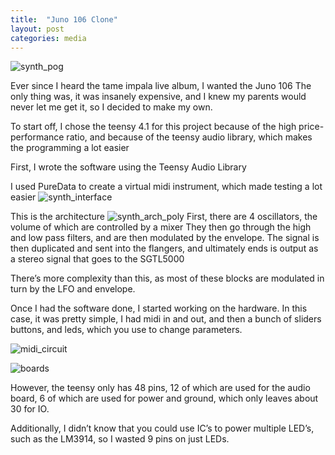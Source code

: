 ```yaml
---
title:  "Juno 106 Clone"
layout: post
categories: media
---
```


![synth_pog](https://user-images.githubusercontent.com/53409587/151907255-f765160a-af77-4274-9ef5-468de3cb649c.png)

Ever since I heard the tame impala live album, I wanted the Juno 106
The only thing was, it was insanely expensive, and I knew my parents would never let me get it, so I decided to make my own.

To start off, I chose the teensy 4.1 for this project because of the high price-performance ratio, and because of the teensy audio library, which makes the programming a lot easier

First, I wrote the software using the Teensy Audio Library

I used PureData to create a virtual midi instrument, which made testing a lot easier
![synth_interface](https://user-images.githubusercontent.com/53409587/151907343-9250421e-18c2-4be2-ac25-a800d9ef6894.png)

This is the architecture
![synth_arch_poly](https://user-images.githubusercontent.com/53409587/151907383-44fd7864-db25-41d5-8608-d9a244754157.png)
First, there are 4 oscillators, the volume of which are controlled by a mixer
They then go through the high and low pass filters, and are then modulated by the envelope.
The signal is then duplicated and sent into the flangers, and ultimately ends is output as a stereo signal that goes to the SGTL5000

There’s more complexity than this, as most of these blocks are modulated in turn by the LFO and envelope.

Once I had the software done, I started working on the hardware.
In this case, it was pretty simple, I had midi in and out, and then a bunch of sliders buttons, and leds, which you use to change parameters.

![midi_circuit](https://user-images.githubusercontent.com/53409587/151907571-e1119721-e6ed-4a7f-9d7a-bcdb07ee4639.PNG)

![boards](https://user-images.githubusercontent.com/53409587/151907534-78f20c00-0420-4dcd-ac42-a2cde6895a68.PNG)

However, the teensy only has 48 pins, 12 of which are used for the audio board, 6 of which are used for power and ground, which only leaves about 30 for IO.

Additionally, I didn’t know that you could use IC’s to power multiple LED’s, such as the LM3914, so I wasted 9 pins on just LEDs.
